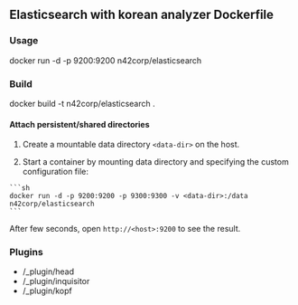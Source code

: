 ## Elasticsearch with korean analyzer Dockerfile

### Usage

  docker run -d -p 9200:9200 n42corp/elasticsearch

### Build

  docker build -t n42corp/elasticsearch .

#### Attach persistent/shared directories

  1. Create a mountable data directory `<data-dir>` on the host.

  2. Start a container by mounting data directory and specifying the custom configuration file:

    ```sh
    docker run -d -p 9200:9200 -p 9300:9300 -v <data-dir>:/data n42corp/elasticsearch
    ```

After few seconds, open `http://<host>:9200` to see the result.

### Plugins

  - /_plugin/head
  - /_plugin/inquisitor
  - /_plugin/kopf
